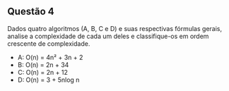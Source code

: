 ## Questão 4

Dados quatro algoritmos (A, B, C e D) e suas respectivas fórmulas gerais, analise a complexidade de cada um deles e classifique-os em ordem crescente de complexidade.
- A: O(n) = 4n² + 3n + 2
- B: O(n) = 2n + 34
- C: O(n) = 2n + 12
- D: O(n) = 3 + 5nlog n 